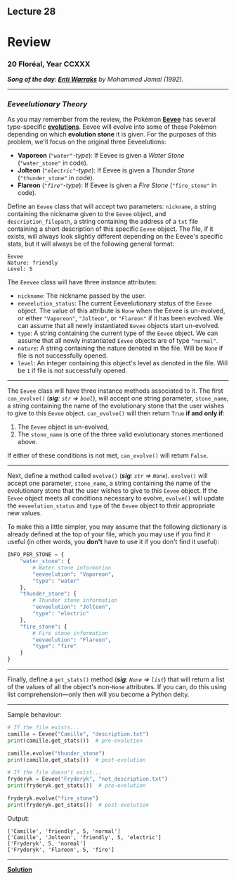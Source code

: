 ## Lecture 28

# Review

### 20 Floréal, Year CCXXX

***Song of the day***: _[**Enti Warraks**](https://youtu.be/TcDJMyMYhNM) by Mohammed Jamal (1992)._

---

### _Eeveelutionary Theory_

As you may remember from the review, the Pokémon 
[**Eevee**](https://bulbapedia.bulbagarden.net/wiki/Eevee_(Pok%C3%A9mon)) has several type-specific 
[**evolutions**](https://bulbapedia.bulbagarden.net/wiki/Eeveelution). Eevee will evolve into some of these Pokémon 
depending on which **evolution stone** it is given. For the purposes of this problem, we'll focus on the original three 
Eeveelutions:

- **Vaporeon** (_`"water"`-type_): If Eevee is given a _Water Stone_ (`"water_stone"` in code).
- **Jolteon** (_`"electric"`-type_): If Eevee is given a _Thunder Stone_ (`"thunder_stone"` in code).
- **Flareon** (_`"fire"`-type_): If Eevee is given a _Fire Stone_ (`"fire_stone"` in code).

Define an `Eevee` class that will accept two parameters: `nickname`, a string containing the nickname given to the 
`Eevee` object, and `description_filepath`, a string containing the address of a `txt` file containing a short 
description of this specific `Eevee` object. The file, if it exists, will always look slightly different depending on 
the Eevee's specific stats, but it will always be of the following general format:

```text
Eevee
Nature: friendly
Level: 5
```

The `Eeevee` class will have three instance attributes:

- `nickname`: The nickname passed by the user.
- `eeveelution_status`: The current Eeveelutionary status of the `Eevee` object. The value of this attribute is `None` 
when the Eevee is un-evolved, or either `"Vaporeon"`, `"Jolteon"`, or `"Flareon"` if it has been evolved. We can assume
that all newly instantiated `Eevee` objects start un-evolved.
- `type`: A string containing the current type of the `Eevee` object. We can assume that all newly instantiated `Eevee`
objects are of type `"normal"`.
- `nature`: A string containing the nature denoted in the file. Will be `None` if file is not successfully opened.
- `level`: An integer containing this object's level as denoted in the file. Will be `1` if file is not successfully 
opened.

---

The `Eevee` class will have three instance methods associated to it. The first `can_evolve()` (_**sig**: `str` =>
`bool`_), will accept one string parameter, `stone_name`, a string containing the name of the evolutionary stone that
the user wishes to give to this `Eevee` object. `can_evolve()` will then return `True` **if and only if**:

1. The `Eevee` object is un-evolved,
2. The `stone_name` is one of the three valid evolutionary stones mentioned above.

If either of these conditions is not met, `can_evolve()` will return `False`.

---

Next, define a method called `evolve()` (_**sig**: `str` => `None`_). `evolve()` will accept one parameter,
`stone_name`, a string containing the name of the evolutionary stone that the user wishes to give to this `Eevee`
object. If the `Eevee` object meets all conditions necessary to evolve, `evolve()` will update the `eeveelution_status`
and `type` of the `Eevee` object to their appropriate new values.

To make this a little simpler, you may assume that the following dictionary is already defined at the top of your file,
which you may use if you find it useful (in other words, you **don't** have to use it if you don't find it useful):

```python
INFO_PER_STONE = {
    "water_stone": {
        # Water stone information
        "eeveelution": "Vaporeon",
        "type": "water"
    },
    "thunder_stone": {
        # Thunder stone information
        "eeveelution": "Jolteon",
        "type": "electric"
    },
    "fire_stone": {
        # Fire stone information
        "eeveelution": "Flareon",
        "type": "fire"
    }
}
```

---

Finally, define a `get_stats()` method (_**sig**: `None` => `list`_) that will return a list of the values of all the object's non-`None` attributes. If
you can, do this using list comprehension—only then will you become a Python deity.

---

Sample behaviour:

```python
# If the file exists...
camille = Eevee("Camille", "description.txt")
print(camille.get_stats())  # pre-evolution

camille.evolve("thunder_stone")
print(camille.get_stats())  # post-evolution

# If the file doesn't exist...
fryderyk = Eevee("Fryderyk", "not_description.txt")
print(fryderyk.get_stats())  # pre-evolution

fryderyk.evolve("fire_stone")
print(fryderyk.get_stats())  # post-evolution
```

Output:

```text
['Camille', 'friendly', 5, 'normal']
['Camille', 'Jolteon', 'friendly', 5, 'electric']
['Fryderyk', 5, 'normal']
['Fryderyk', 'Flareon', 5, 'fire']
```

---

[**Solution**](solution/eevee.py)